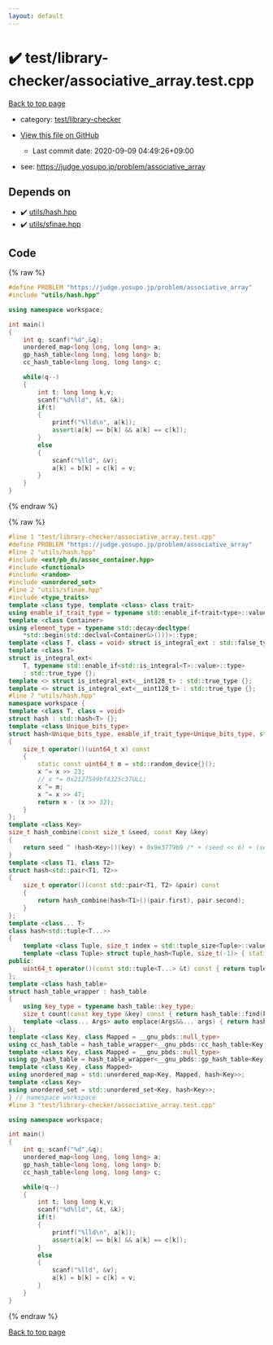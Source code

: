 ```yaml
---
layout: default
---
```


<!-- mathjax config similar to math.stackexchange -->
<script type="text/javascript" async
  src="https://cdnjs.cloudflare.com/ajax/libs/mathjax/2.7.5/MathJax.js?config=TeX-MML-AM_CHTML">
</script>
<script type="text/x-mathjax-config">
  MathJax.Hub.Config({
    TeX: { equationNumbers: { autoNumber: "AMS" }},
    tex2jax: {
      inlineMath: [ ['$','$'] ],
      processEscapes: true
    },
    "HTML-CSS": { matchFontHeight: false },
    displayAlign: "left",
    displayIndent: "2em"
  });
</script>

<script type="text/javascript" src="https://cdnjs.cloudflare.com/ajax/libs/jquery/3.4.1/jquery.min.js"></script>
<script src="https://cdn.jsdelivr.net/npm/jquery-balloon-js@1.1.2/jquery.balloon.min.js" integrity="sha256-ZEYs9VrgAeNuPvs15E39OsyOJaIkXEEt10fzxJ20+2I=" crossorigin="anonymous"></script>
<script type="text/javascript" src="../../../assets/js/copy-button.js"></script>
<link rel="stylesheet" href="../../../assets/css/copy-button.css" />


# :heavy_check_mark: test/library-checker/associative_array.test.cpp

<a href="../../../index.html">Back to top page</a>

* category: <a href="../../../index.html#8a40f8ed03f4cdb6c2fe0a2d4731a143">test/library-checker</a>
* <a href="{{ site.github.repository_url }}/blob/master/test/library-checker/associative_array.test.cpp">View this file on GitHub</a>
    - Last commit date: 2020-09-09 04:49:26+09:00


* see: <a href="https://judge.yosupo.jp/problem/associative_array">https://judge.yosupo.jp/problem/associative_array</a>


## Depends on

* :heavy_check_mark: <a href="../../../library/utils/hash.hpp.html">utils/hash.hpp</a>
* :heavy_check_mark: <a href="../../../library/utils/sfinae.hpp.html">utils/sfinae.hpp</a>


## Code

<a id="unbundled"></a>
{% raw %}
```cpp
#define PROBLEM "https://judge.yosupo.jp/problem/associative_array"
#include "utils/hash.hpp"

using namespace workspace;

int main()
{
    int q; scanf("%d",&q);
    unordered_map<long long, long long> a;
    gp_hash_table<long long, long long> b;
    cc_hash_table<long long, long long> c;

    while(q--)
    {
        int t; long long k,v;
        scanf("%d%lld", &t, &k);
        if(t)
        {
            printf("%lld\n", a[k]);
            assert(a[k] == b[k] && a[k] == c[k]);
        }
        else
        {
            scanf("%lld", &v);
            a[k] = b[k] = c[k] = v;
        }
    }
}

```
{% endraw %}

<a id="bundled"></a>
{% raw %}
```cpp
#line 1 "test/library-checker/associative_array.test.cpp"
#define PROBLEM "https://judge.yosupo.jp/problem/associative_array"
#line 2 "utils/hash.hpp"
#include <ext/pb_ds/assoc_container.hpp>
#include <functional>
#include <random>
#include <unordered_set>
#line 2 "utils/sfinae.hpp"
#include <type_traits>
template <class type, template <class> class trait>
using enable_if_trait_type = typename std::enable_if<trait<type>::value>::type;
template <class Container>
using element_type = typename std::decay<decltype(
    *std::begin(std::declval<Container&>()))>::type;
template <class T, class = void> struct is_integral_ext : std::false_type {};
template <class T>
struct is_integral_ext<
    T, typename std::enable_if<std::is_integral<T>::value>::type>
    : std::true_type {};
template <> struct is_integral_ext<__int128_t> : std::true_type {};
template <> struct is_integral_ext<__uint128_t> : std::true_type {};
#line 7 "utils/hash.hpp"
namespace workspace {
template <class T, class = void>
struct hash : std::hash<T> {};
template <class Unique_bits_type>
struct hash<Unique_bits_type, enable_if_trait_type<Unique_bits_type, std::has_unique_object_representations>>
{
    size_t operator()(uint64_t x) const
    {
        static const uint64_t m = std::random_device{}();
        x ^= x >> 23;
        // x *= 0x2127599bf4325c37ULL;
        x ^= m;
        x ^= x >> 47;
        return x - (x >> 32);
    }
};
template <class Key>
size_t hash_combine(const size_t &seed, const Key &key)
{
    return seed ^ (hash<Key>()(key) + 0x9e3779b9 /* + (seed << 6) + (seed >> 2) */ );
}
template <class T1, class T2>
struct hash<std::pair<T1, T2>>
{
    size_t operator()(const std::pair<T1, T2> &pair) const
    {
        return hash_combine(hash<T1>()(pair.first), pair.second);
    }
};
template <class... T>
class hash<std::tuple<T...>>
{
    template <class Tuple, size_t index = std::tuple_size<Tuple>::value - 1> struct tuple_hash { static uint64_t apply(const Tuple &t) { return hash_combine(tuple_hash<Tuple, index - 1>::apply(t), std::get<index>(t)); } };
    template <class Tuple> struct tuple_hash<Tuple, size_t(-1)> { static uint64_t apply(const Tuple &t) { return 0; } };
public:
    uint64_t operator()(const std::tuple<T...> &t) const { return tuple_hash<std::tuple<T...>>::apply(t); }
};
template <class hash_table>
struct hash_table_wrapper : hash_table
{
    using key_type = typename hash_table::key_type;
    size_t count(const key_type &key) const { return hash_table::find(key) != hash_table::end(); }
    template <class... Args> auto emplace(Args&&... args) { return hash_table::insert(typename hash_table::value_type(args...)); }
};
template <class Key, class Mapped = __gnu_pbds::null_type>
using cc_hash_table = hash_table_wrapper<__gnu_pbds::cc_hash_table<Key, Mapped, hash<Key>>>;
template <class Key, class Mapped = __gnu_pbds::null_type>
using gp_hash_table = hash_table_wrapper<__gnu_pbds::gp_hash_table<Key, Mapped, hash<Key>>>;
template <class Key, class Mapped>
using unordered_map = std::unordered_map<Key, Mapped, hash<Key>>;
template <class Key>
using unordered_set = std::unordered_set<Key, hash<Key>>;
} // namespace workspace
#line 3 "test/library-checker/associative_array.test.cpp"

using namespace workspace;

int main()
{
    int q; scanf("%d",&q);
    unordered_map<long long, long long> a;
    gp_hash_table<long long, long long> b;
    cc_hash_table<long long, long long> c;

    while(q--)
    {
        int t; long long k,v;
        scanf("%d%lld", &t, &k);
        if(t)
        {
            printf("%lld\n", a[k]);
            assert(a[k] == b[k] && a[k] == c[k]);
        }
        else
        {
            scanf("%lld", &v);
            a[k] = b[k] = c[k] = v;
        }
    }
}

```
{% endraw %}

<a href="../../../index.html">Back to top page</a>

